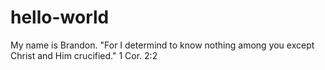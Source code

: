 # hello-world
My name is Brandon. "For I determind to know nothing among you except Christ and Him crucified." 1 Cor. 2:2
